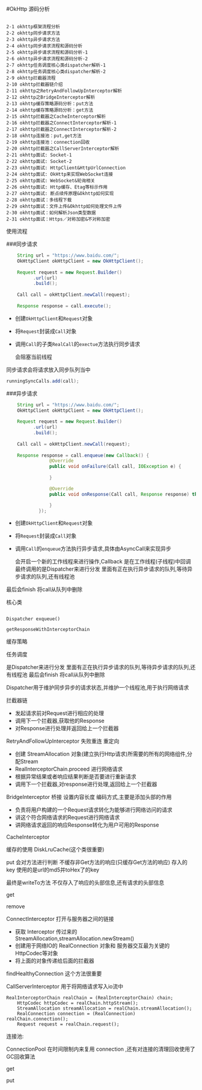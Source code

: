 #OkHttp 源码分析

```

2-1 okhttp框架流程分析
2-2 okhttp同步请求方法
2-3 okhttp异步请求方法
2-4 okhttp同步请求流程和源码分析
2-5 okhttp异步请求流程和源码分析-1
2-6 okhttp异步请求流程和源码分析-2
2-7 okhttp任务调度核心类dispatcher解析-1
2-8 okhttp任务调度核心类dispatcher解析-2
2-9 okhttp拦截器流程
2-10 okhttp拦截器链介绍
2-11 okhttp之RetryAndFollowUpInterceptor解析
2-12 okhttp之BridgeInterceptor解析
2-13 okhttp缓存策略源码分析：put方法
2-14 okhttp缓存策略源码分析：get方法
2-15 okhttp拦截器之CacheInterceptor解析
2-16 okhttp拦截器之ConnectInterceptor解析-1
2-17 okhttp拦截器之ConnectInterceptor解析-2
2-18 okhttp连接池：put,get方法
2-19 okhttp连接池：connection回收
2-20 okhttp拦截器之CallServerInterceptor解析
2-21 okhttp面试: Socket-1
2-22 okhttp面试: Socket-2
2-23 okhttp面试: HttpClient&HttpUrlConnection
2-24 okhttp面试: OkHttp来实现WebSocket连接
2-25 okhttp面试: WebSocket&轮询相关
2-26 okhttp面试: Http缓存、Etag等标示作用
2-27 okhttp面试: 断点续传原理&Okhttp如何实现
2-28 okhttp面试：多线程下载
2-29 okhttp面试：文件上传&Okhttp如何处理文件上传
2-30 okhttp面试：如何解析Json类型数据
2-31 okhttp面试：Https／对称加密&不对称加密

```
使用流程


###同步请求

``` java
    String url = "https://www.baidu.com/";
    OkHttpClient okHttpClient = new OkHttpClient();
    
    Request request = new Request.Builder()
          .url(url)
          .build();
          
    Call call = okHttpClient.newCall(request);
    
    Response response = call.execute();
```
* 创建`OkHttpClient`和`Request`对象
* 将`Request`封装成`Call`对象
* 调用`Call`的子类`RealCall`的`exectue`方法执行同步请求
    
    会阻塞当前线程

同步请求会将请求放入同步队列当中
```java
runningSyncCalls.add(call);
```



###异步请求

``` java
    String url = "https://www.baidu.com/";
    OkHttpClient okHttpClient = new OkHttpClient();
    
    Request request = new Request.Builder()
          .url(url)
          .build();
          
    Call call = okHttpClient.newCall(request);
    
    Response response = call.enqueue(new Callback() {
                @Override
                public void onFailure(Call call, IOException e) {
                    
                }

                @Override
                public void onResponse(Call call, Response response) throws IOException {

                }
            });
```
* 创建`OkHttpClient`和`Request`对象
* 将`Request`封装成`Call`对象
* 调用`Call`的`enqueue`方法执行异步请求,具体由AsyncCall来实现异步

    会开启一个新的工作线程来进行操作,Callback 是在工作线程(子线程)中回调
最终调用的是Dispatcher来进行分发
里面有正在执行异步请求的队列,等待异步请求的队列,还有线程池

最后会finish 
将call从队列中删除

核心类

```

Dispatcher exqueue()

getResponseWithInterceptorChain
```

缓存策略

任务调度

是Dispatcher来进行分发
里面有正在执行异步请求的队列,等待异步请求的队列,还有线程池
最后会finish 
将call从队列中删除

Dispatcher用于维护同步异步的请求状态,并维护一个线程池,用于执行网络请求

拦截器链

* 发起请求前对Request进行相应的处理
* 调用下一个拦截器,获取他的Response
* 对Response进行处理并返回给上一个拦截器

RetryAndFollowUpInterceptor
失败重连 重定向

* 创建 StreamAllocation 对象(建立执行Http请求)所需要的所有的网络组件,分配Stream
* RealInterceptorChain.proceed 进行网络请求
* 根据异常结果或者响应结果判断是否要进行重新请求
* 调用下一个拦截器,对response进行处理,返回给上一个拦截器


BridgeInterceptor
桥接 设置内容长度 编码方式,主要是添加头部的作用

* 负责将用户构建的一个Request请求转化为能够进行网络访问的请求
* 讲这个符合网络请求的Request进行网络请求
* 讲网络请求返回的响应Response转化为用户可用的Response

CacheInterceptor

缓存的使用 DiskLruCache(这个类很重要)

put
会对方法进行判断 不缓存非Get方法的响应(只缓存Get方法的响应)
存入的key 使用的是url的md5并toHex了的key

最终是writeTo方法
    不仅存入了响应的头部信息,还有请求的头部信息


get

remove



ConnectInterceptor
打开与服务器之间的链接

* 获取 Interceptor 传过来的StreamAllocation,streamAllocation.newStream()
* 创建用于网络IO的 RealConnection 对象和 服务器交互最为关键的HttpCodec等对象
* 将上面的对象传递给后面的拦截器

findHealthyConnection 这个方法很重要 

CallServerInterceptor
用于将网络请求写入io流中


```
RealInterceptorChain realChain = (RealInterceptorChain) chain;
    HttpCodec httpCodec = realChain.httpStream();
    StreamAllocation streamAllocation = realChain.streamAllocation();
    RealConnection connection = (RealConnection) realChain.connection();
    Request request = realChain.request();
```



连接池:

ConnectionPool 
在时间限制内来复用 connection ,还有对连接的清理回收使用了GC回收算法

get

put
